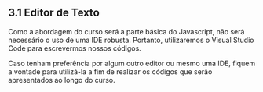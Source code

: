 ## 3.1 Editor de Texto

Como a abordagem do curso será a parte básica do Javascript, não será necessário o uso de uma IDE robusta.
Portanto, utilizaremos o Visual Studio Code para escrevermos nossos códigos.

Caso tenham preferência por algum outro editor ou mesmo uma IDE, fiquem a vontade para utilizá-la a fim de realizar os códigos que serão apresentados ao longo do curso.
